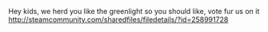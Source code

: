 Hey kids, we herd you like the greenlight so you should like, vote fur us on it http://steamcommunity.com/sharedfiles/filedetails/?id=258991728